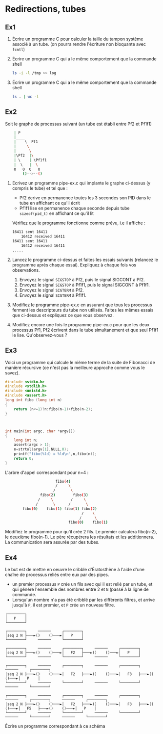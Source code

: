 # Redirections, tubes 
## Ex1

1. Écrire un programme C pour calculer la taille du tampon système
    associé à un tube. (on pourra rendre l'écriture non bloquante avec
    `fcntl`)

2.  Écrire un programme C qui a le même comportement que la commande
    shell

    ``` {.bash frame="none" style="bw"}
    ls -i -l /tmp >> log
    ```

3.  Écrire un programme C qui a le même comportement que la commande
    shell

    ``` {.bash frame="none" style="bw"}
    ls . | wc -l
    ```
## Ex2
Soit le graphe de processus suivant (un tube est établi entre Pf2 et
Pf1f1)

``` {.bash frame="none" style="bw"}
	| P
	|____
	|    \  Pf1  
	|     \
	|      \
	|\Pf2  |\
	| \    | \Pf1f1
	|  \   |  \
	O   O  O   O
	    ()-->--()
```

1.  Ecrivez un programme pipe-ex.c qui implante le graphe ci-dessus
    (y compris le tube) et tel que :  
    -   Pf2 écrive en permanence toutes les 3 secondes son PID dans
        le tube en affichant ce qu'il écrit
    -   Pf1f1 lise en permanence chaque seconde depuis tube
        `sizeof(pid_t)` en affichant ce qu'il lit

    Vérifiez que le programme fonctionne comme prévu, i.e il affiche
    :

    ``` {.bash frame="none" style="bw"}
    16411 sent 16411
    	16412 received 16411
    16411 sent 16411
    	16412 received 16411
    .....

    ```

2.  Lancez le programme ci-dessus et faites les essais suivants
    (relancez le programme après chaque essai). Expliquez à chaque
    fois vos observations.
    1.  Envoyez le signal `SIGSTOP` à Pf2, puis le signal SIGCONT à
        Pf2.
    2.  Envoyez le signal `SIGSTOP` à Pf1f1, puis le signal SIGCONT à
        Pf1f1.
    3.  Envoyez le signal `SIGTERM` à Pf2.
    4.  Envoyez le signal `SIGTERM` à Pf1f1.  
3.  Modifiez le programme pipe-ex.c en assurant que tous les
    processus ferment les descripteurs du tube non utilisés. Faites
    les mêmes essais que ci-dessus et expliquez ce que vous
    observez.
4.  Modifiez encore une fois le programme pipe-ex.c pour que les
    deux processus Pf1, Pf2 écrivent dans le tube simultanement et
    que seul Pf1f1 le lise. Qu'observez-vous ?

## Ex3
Voici un programme qui calcule le nième terme de la suite de Fibonacci de 
manière récursive (ce n'est pas la meilleure approche comme vous le savez).

```c
#include <stdio.h>
#include <stdlib.h>
#include <unistd.h>
#include <assert.h>
long int fibo (long int n)
{
	return (n<=1)?n:fibo(n-1)+fibo(n-2);
}



int main(int argc, char *argv[])
{
	long int n;
	assert(argc > 1);
	n=strtol(argv[1],NULL,0);
	printf("fibo(%ld) = %ld\n",n,fibo(n));
	return 0;
}
```

L'arbre d'appel correspondant pour n=4 :

```bash
                       fibo(4)
                       /     \
                      /	      \
                fibo(2)        fibo(3)
               /     \        /     \
              /	      \      /       \
        fibo(0)    fibo(1) fibo(1) fibo(2)  
                                   /	\
                                  /      \ 
                             fibo(0)	fibo(1)
```

Modifiez le programme pour qu'il crée 2 fils. Le premier calculera fibo(n-2), le deuxième fibo(n-1). 
Le père récupérera les résultats et les additionnera. La communication sera assurée par des tubes.



## Ex4
Le but est de mettre en oeuvre le cribble d'Ératosthène à l'aide d'une chaîne de processus reliés entre eux par des pipes. 

- un premier processus `P` crée un fils avec qui il est relié par un tube, et qui génére  l'ensemble des nombres entre 2 et `N` (passé à la ligne de commande.
- Lorsqu'un nombre n'a pas été cribblé par les différents filtres,  et arrive jusqu'à `P`, il est premier, et `P` crée un nouveau filtre.


```
┌────────┐
│   P    │
└────────┘

┌────────┐     ──────     ┌────────┐
│seq 2 N ├───►()    ()───►│   P    │
└────────┘     ──────     └────────┘

┌────────┐     ──────     ┌────────┐     ──────     ┌────────┐
│seq 2 N ├───►()    ()───►│   F2   ├───►()    ()───►│   P    │
└────────┘     ──────     └────────┘     ──────     └────────┘

┌────────┐     ──────     ┌────────┐     ──────     ┌────────┐     ──────     ┌────────┐
│seq 2 N ├───►()    ()───►│   F2   ├───►()    ()───►│   F3   ├───►()    ()───►│   P    │
└────────┘     ──────     └────────┘     ──────     └────────┘     ──────     └────────┘

┌────────┐     ──────     ┌────────┐     ──────     ┌────────┐     ──────     ┌────────┐     ──────     ┌────────┐
│seq 2 N ├───►()    ()───►│   F2   ├───►()    ()───►│   F3   ├───►()    ()───►│   F5   ├───►()    ()───►│   P    │
└────────┘     ──────     └────────┘     ──────     └────────┘     ──────     └────────┘     ──────     └────────┘
```

Écrire un programme correspondant à ce schéma
